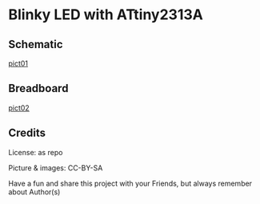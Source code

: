 # Blinky LED with ATtiny2313A

## Schematic

[pict01](/assets/img/blinky-t2313.png "Schematic")

## Breadboard

[pict02](/assets/img/IMG_20201204_095817.jpg "breadboard")


## Credits

License: as repo

Picture & images: CC-BY-SA

Have a fun and share this project with your Friends, but always remember about Author(s)
